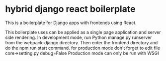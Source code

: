 # hybrid django react boilerplate
This is a boilerplate for Django apps with frontends using React.

This boilerplate uses can be applied as a single page application and server side rendering.
In development mode, run Python manage.py runserver from the webpack-django directory.
Then enter the frontend directory and do the npm run start command.
for production mode don't forget to edit file core->setting.py debug=False
Production mode can only be run with WSGI



